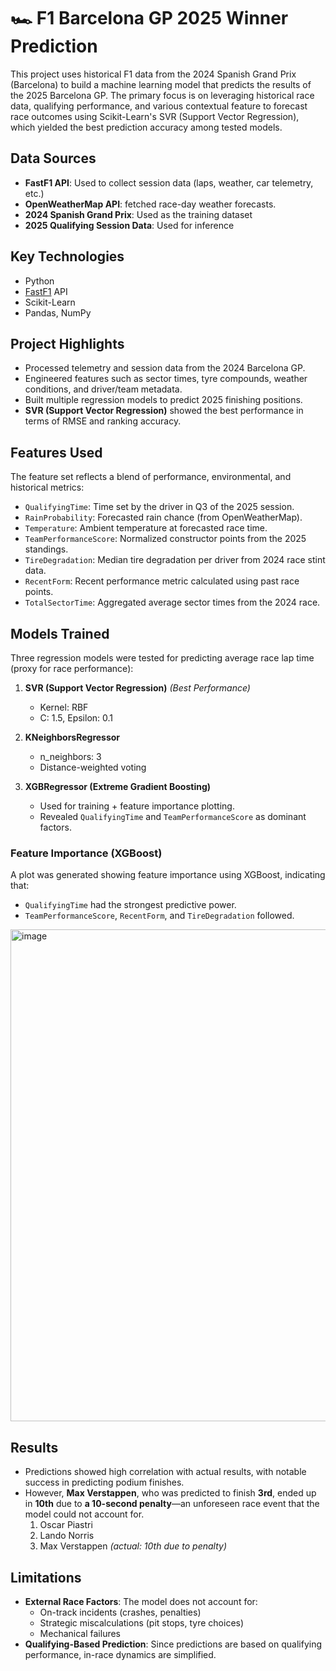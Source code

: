 # 🏎️ F1 Barcelona GP 2025 Winner Prediction

This project uses historical F1 data from the 2024 Spanish Grand Prix (Barcelona) to build a machine learning model that predicts the results of the 2025 Barcelona GP. The primary focus is on leveraging historical race data, qualifying performance, and various contextual feature to forecast race outcomes using Scikit-Learn's SVR (Support Vector Regression), which yielded the best prediction accuracy among tested models.

## Data Sources

- **FastF1 API**: Used to collect session data (laps, weather, car telemetry, etc.)
- **OpenWeatherMap API**: fetched race-day weather forecasts.
- **2024 Spanish Grand Prix**: Used as the training dataset
- **2025 Qualifying Session Data**: Used for inference

## Key Technologies

- Python 
- [FastF1](https://theoehrly.github.io/Fast-F1/) API
- Scikit-Learn
- Pandas, NumPy

## Project Highlights

- Processed telemetry and session data from the 2024 Barcelona GP.
- Engineered features such as sector times, tyre compounds, weather conditions, and driver/team metadata.
- Built multiple regression models to predict 2025 finishing positions.
- **SVR (Support Vector Regression)** showed the best performance in terms of RMSE and ranking accuracy.

## Features Used

The feature set reflects a blend of performance, environmental, and historical metrics:

- `QualifyingTime`: Time set by the driver in Q3 of the 2025 session.
- `RainProbability`: Forecasted rain chance (from OpenWeatherMap).
- `Temperature`: Ambient temperature at forecasted race time.
- `TeamPerformanceScore`: Normalized constructor points from the 2025 standings.
- `TireDegradation`: Median tire degradation per driver from 2024 race stint data.
- `RecentForm`: Recent performance metric calculated using past race points.
- `TotalSectorTime`: Aggregated average sector times from the 2024 race.

## Models Trained

Three regression models were tested for predicting average race lap time (proxy for race performance):

1. **SVR (Support Vector Regression)** *(Best Performance)*
   - Kernel: RBF
   - C: 1.5, Epsilon: 0.1

2. **KNeighborsRegressor**
   - n_neighbors: 3
   - Distance-weighted voting

3. **XGBRegressor (Extreme Gradient Boosting)**
   - Used for training + feature importance plotting.
   - Revealed `QualifyingTime` and `TeamPerformanceScore` as dominant factors.

### Feature Importance (XGBoost)

A plot was generated showing feature importance using XGBoost, indicating that:

- `QualifyingTime` had the strongest predictive power.
- `TeamPerformanceScore`, `RecentForm`, and `TireDegradation` followed.
<img width="787" alt="image" src="https://github.com/user-attachments/assets/61458856-21de-45b0-97df-da7afb9eb51f" />


## Results

- Predictions showed high correlation with actual results, with notable success in predicting podium finishes.
- However, **Max Verstappen**, who was predicted to finish **3rd**, ended up in **10th** due to **a 10-second penalty**—an unforeseen race event that the model could not account for.
  1. Oscar Piastri
  2. Lando Norris
  3. Max Verstappen *(actual: 10th due to penalty)*

## Limitations

- **External Race Factors**: The model does not account for:
  - On-track incidents (crashes, penalties)
  - Strategic miscalculations (pit stops, tyre choices)
  - Mechanical failures
- **Qualifying-Based Prediction**: Since predictions are based on qualifying performance, in-race dynamics are simplified.


